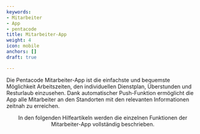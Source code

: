 ```yaml
---
keywords:
- Mitarbeiter
- App
- pentacode
title: Mitarbeiter-App
weight: 4
icon: mobile
anchors: []
draft: true

---
```


Die Pentacode Mitarbeiter-App ist die einfachste und bequemste Möglichkeit Arbeitszeiten, den individuellen Dienstplan, Überstunden und Resturlaub einzusehen. Dank automatischer Push-Funktion ermöglicht die App alle Mitarbeiter an den Standorten mit den relevanten Informationen zeitnah zu erreichen.

<p><center> 

In den folgenden Hilfeartikeln werden die einzelnen Funktionen der Mitarbeiter-App vollständig beschrieben. 

</center></p>